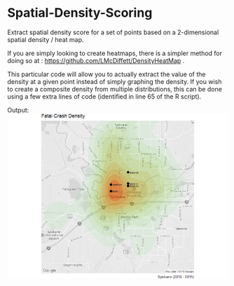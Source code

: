 # Spatial-Density-Scoring
Extract spatial density score for a set of points based on a 2-dimensional spatial density / heat map.


If you are simply looking to create heatmaps, there is a simpler method for doing so at : https://github.com/LMcDiffett/DensityHeatMap .

This particular code will allow you to actually extract the value of the density at a given point instead of simply graphing the density.  If you wish to create a composite density from multiple distributions, this can be done using a few extra lines of code (identified in line 65 of the R script).

Output:
![Spatial Scoring](https://raw.githubusercontent.com/LMcDiffett/Spatial-Density-Scoring/master/Spatial_Density_Scoring.png)
